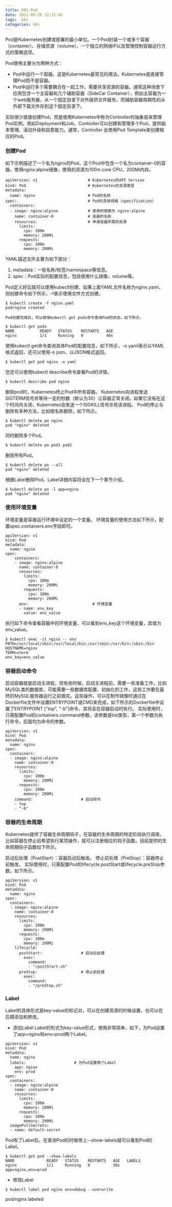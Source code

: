 ```yaml
---
title: K8S Pod
date: 2021-09-26 12:11:42
tags:  k8s
categories: k8s
---
```


Pod是Kubernetes创建或部署的最小单位。一个Pod封装一个或多个容器（container）、存储资源（volume）、一个独立的网络IP以及管理控制容器运行方式的策略选项。

Pod使用主要分为两种方式：

* Pod中运行一个容器。这是Kubernetes最常见的用法，Kubernetes是直接管理Pod而不是容器。
* Pod中运行多个需要耦合在一起工作、需要共享资源的容器。通常这种场景下应用包含一个主容器和几个辅助容器（SideCar Container），例如主容器为一个web服务器，从一个固定目录下对外提供文件服务，而辅助容器周期性的从外部下载文件存到这个固定目录下。

实际很少直接创建Pod，而是使用Kubernetes中称为Controller的抽象层来管理Pod实例，例如Deployment和Job。Controller可以创建和管理多个Pod，提供副本管理、滚动升级和自愈能力。通常，Controller 会使用Pod Template来创建相应的Pod。

### 创建Pod
如下示例描述了一个名为nginx的Pod，这个Pod中包含一个名为container-0的容器，使用nginx:alpine镜像，使用的资源为100m core CPU、200Mi内存。

```
apiVersion: v1                      # Kubernetes的API Version
kind: Pod                           # Kubernetes的资源类型
metadata:
  name: nginx                       # Pod的名称
spec:                               # Pod的具体规格（specification）
  containers:
  - image: nginx:alpine             # 使用的镜像为 nginx:alpine
    name: container-0               # 容器的名称
    resources:                      # 申请容器所需的资源
      limits:
        cpu: 100m
        memory: 200Mi
      requests:
        cpu: 100m
        memory: 200Mi
```

YAML描述文件主要为如下部分：
1. metadata：一些名称/标签/namespace等信息。
2. spec：Pod实际的配置信息，包括使用什么镜像，volume等。

Pod定义好后就可以使用kubectl创建，如果上面YAML文件名称为nginx.yaml，则创建命令如下所示，-f表示使用文件方式创建。

```
$ kubectl create -f nginx.yaml
pod/nginx created

Pod创建完成后，可以使用kubectl get pods命令查询Pod的状态，如下所示。

$ kubectl get pods
NAME           READY   STATUS    RESTARTS   AGE
nginx          1/1     Running   0          40s
```

使用kubectl get命令查询具体Pod的配置信息，如下所示，-o yaml表示以YAML格式返回，还可以使用-o json，以JSON格式返回。

```
$ kubectl get pod nginx -o yaml
```

您还可以使用kubectl describe命令查看Pod的详情。

```
$ kubectl describe pod nginx
```

删除pod时，Kubernetes终止Pod中所有容器。 Kubernetes向进程发送SIGTERM信号并等待一定的秒数（默认为30）让容器正常关闭。如果它没有在这个时间内关闭，Kubernetes会发送一个SIGKILL信号杀死该进程。 Pod的停止与删除有多种方法，比如按名称删除，如下所示。

```
$ kubectl delete po nginx
pod "nginx" deleted
```

同时删除多个Pod。

```
$ kubectl delete po pod1 pod2
```

删除所有Pod。

```
$ kubectl delete po --all
pod "nginx" deleted
```

根据Label删除Pod，Label详细内容将会在下一个章节介绍。

```
$ kubectl delete po -l app=nginx
pod "nginx" deleted
```

### 使用环境变量
环境变量是容器运行环境中设定的一个变量。 环境变量的使用方法如下所示，配置spec.containers.env字段即可。

```
apiVersion: v1
kind: Pod
metadata:
  name: nginx
spec:
    containers:
    - image: nginx:alpine
      name: container-0
      resources:
        limits:
          cpu: 100m
          memory: 200Mi
        requests:
          cpu: 100m
          memory: 200Mi
      env:                            # 环境变量
      - name: env_key
        value: env_value
```

执行如下命令查看容器中的环境变量，可以看到env_key这个环境变量，其值为env_value。

```
$ kubectl exec -it nginx -- env
PATH=/usr/local/sbin:/usr/local/bin:/usr/sbin:/usr/bin:/sbin:/bin
HOSTNAME=nginx
TERM=xterm
env_key=env_value
```


### 容器启动命令
启动容器就是启动主进程，但有些时候，启动主进程前，需要一些准备工作。比如MySQL类的数据库，可能需要一些数据库配置、初始化的工作，这些工作要在最终的MySQL服务器运行之前做完。这些操作，可以在制作镜像时通过在Dockerfile文件中设置ENTRYPOINT或CMD来完成，如下所示的Dockerfile中设置了ENTRYPOINT ["top", "-b"]命令，其将会在容器启动时执行。
实际使用时，只需配置Pod的containers.command参数，该参数是list类型，第一个参数为执行命令，后面均为命令的参数。

```
apiVersion: v1
kind: Pod
metadata:
  name: nginx
spec:
  containers:
  - image: nginx:alpine
    name: container-0
    resources:
      limits:
        cpu: 100m
        memory: 200Mi
      requests:
        cpu: 100m
        memory: 200Mi
    command:                     # 启动命令
    - top
    - "-b"
```

### 容器的生命周期
Kubernetes提供了容器生命周期钩子，在容器的生命周期的特定阶段执行调用，比如容器在停止前希望执行某项操作，就可以注册相应的钩子函数。目前提供的生命周期钩子函数如下所示。

启动后处理（PostStart）：容器启动后触发。
停止前处理（PreStop）：容器停止前触发。
实际使用时，只需配置Pod的lifecycle.postStart或lifecycle.preStop参数，如下所示。

```
apiVersion: v1
kind: Pod
metadata:
  name: nginx
spec:
  containers:
  - image: nginx:alpine
    name: container-0
    resources:
      limits:
        cpu: 100m
        memory: 200Mi
      requests:
        cpu: 100m
        memory: 200Mi
    lifecycle:
      postStart:                 # 启动后处理
        exec:
          command:
          - "/postStart.sh"
      preStop:                   # 停止前处理
        exec:
          command:
          - "/preStop.sh"
```

### Label

Label的具体形式是key-value的标记对，可以在创建资源的时候设置，也可以在后期添加和修改。

* 添加Label
Label的形式为key-value形式，使用非常简单，如下，为Pod设置了app=nginx和env=prod两个Label。

```
apiVersion: v1
kind: Pod
metadata:
  name: nginx
  labels:                     # 为Pod设置两个Label    
    app: nginx    
    env: prod
spec:
  containers:
  - image: nginx:alpine
    name: container-0
    resources:
      limits:
        cpu: 100m
        memory: 200Mi
      requests:
        cpu: 100m
        memory: 200Mi
  imagePullSecrets:
  - name: default-secret
```

Pod有了Label后，在查询Pod的时候带上--show-labels就可以看到Pod的Label。

```
$ kubectl get pod --show-labels
NAME              READY   STATUS    RESTARTS   AGE   LABELS
nginx             1/1     Running   0          50s   app=nginx,env=prod
```

* 修改Label

```
$ kubectl label pod nginx env=debug --overwrite
```
pod/nginx labeled
